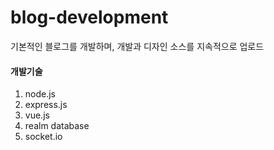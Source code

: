 # blog-development


기본적인 블로그를 개발하며, 개발과 디자인 소스를 지속적으로 업로드


#### 개발기술
1. node.js
2. express.js
3. vue.js
4. realm database
5. socket.io
